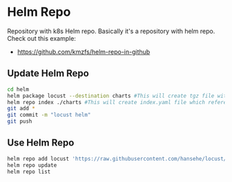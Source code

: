 # Helm Repo
Repository with k8s Helm repo.
Basically it's a repository with helm repo.
Check out this example:
- https://github.com/kmzfs/helm-repo-in-github

## Update Helm Repo
```bash
cd helm
helm package locust --destination charts #This will create tgz file with chart in charts directory
helm repo index ./charts #This will create index.yaml file which references locust.yaml
git add *
git commit -m "locust helm"
git push
```

## Use Helm Repo
```bash
helm repo add locust 'https://raw.githubusercontent.com/hansehe/locust/master/helm/charts'
helm repo update
helm repo list
```
